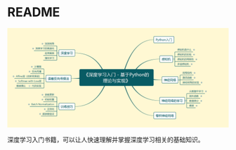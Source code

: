 # README

![image-20240406121932873](images/image-20240406121932873.png)

深度学习入门书籍，可以让人快速理解并掌握深度学习相关的基础知识。